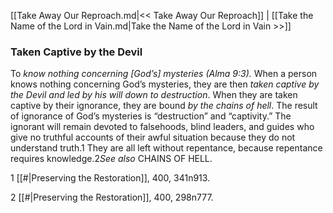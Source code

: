 [[Take Away Our Reproach.md|<< Take Away Our Reproach]]  |  [[Take the Name of the Lord in Vain.md|Take the Name of the Lord in Vain >>]]

### Taken Captive by the Devil
To *know nothing concerning [God’s] mysteries *(Alma 9:3)*.* When a person knows nothing concerning God’s mysteries, they are then *taken captive by the Devil and led by his will down to destruction*. When they are taken captive by their ignorance, they are bound *by the chains of hell*. The result of ignorance of God’s mysteries is “destruction” and “captivity.” The ignorant will remain devoted to falsehoods, blind leaders, and guides who give no truthful accounts of their awful situation because they do not understand truth.1 They are all left without repentance, because repentance requires knowledge.2*See also* CHAINS OF HELL.



1
[[#|Preserving the Restoration]], 400, 341n913.


2
[[#|Preserving the Restoration]], 400, 298n777.